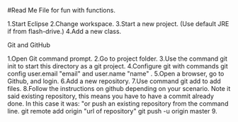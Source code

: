 #Read Me File for fun with functions.

1.Start Eclipse
2.Change workspace.
3.Start a new project. (Use default JRE if from flash-drive.)
4.Add a new class.

Git and GitHub

1.Open Git command prompt.
2.Go to project folder.
3.Use the command git init to start this directory as a git project.
4.Configure git with commands git config user.email "email" and user.name "name" .
5.Open a browser, go to Github, and login.
6.Add a new repository.
7.Use command git add to add files.
8.Follow the instructions on github depending on your scenario.
	Note it said existing repository, this means you have to have a commit already done.
	In this case it was:
	"or push an existing repository from the command line.
	git remote add origin "url of repository"
	git push -u origin master
9.
